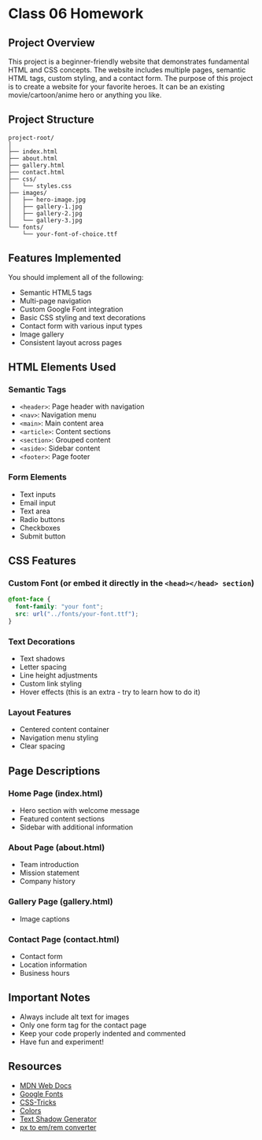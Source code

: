 # Class 06 Homework

## Project Overview

This project is a beginner-friendly website that demonstrates fundamental HTML and CSS concepts. The website includes multiple pages, semantic HTML tags, custom styling, and a contact form.
The purpose of this project is to create a website for your favorite heroes. It can be an existing movie/cartoon/anime hero or anything you like.

## Project Structure

```
project-root/
│
├── index.html
├── about.html
├── gallery.html
├── contact.html
├── css/
│   └── styles.css
├── images/
│   ├── hero-image.jpg
│   ├── gallery-1.jpg
│   ├── gallery-2.jpg
│   └── gallery-3.jpg
└── fonts/
    └── your-font-of-choice.ttf
```

## Features Implemented

You should implement all of the following:

- Semantic HTML5 tags
- Multi-page navigation
- Custom Google Font integration
- Basic CSS styling and text decorations
- Contact form with various input types
- Image gallery
- Consistent layout across pages

## HTML Elements Used

### Semantic Tags

- `<header>`: Page header with navigation
- `<nav>`: Navigation menu
- `<main>`: Main content area
- `<article>`: Content sections
- `<section>`: Grouped content
- `<aside>`: Sidebar content
- `<footer>`: Page footer

### Form Elements

- Text inputs
- Email input
- Text area
- Radio buttons
- Checkboxes
- Submit button

## CSS Features

### Custom Font (or embed it directly in the `<head></head> section`)

```css
@font-face {
  font-family: "your font";
  src: url("../fonts/your-font.ttf");
}
```

### Text Decorations

- Text shadows
- Letter spacing
- Line height adjustments
- Custom link styling
- Hover effects (this is an extra - try to learn how to do it)

### Layout Features

- Centered content container
- Navigation menu styling
- Clear spacing

## Page Descriptions

### Home Page (index.html)

- Hero section with welcome message
- Featured content sections
- Sidebar with additional information

### About Page (about.html)

- Team introduction
- Mission statement
- Company history

### Gallery Page (gallery.html)

- Image captions

### Contact Page (contact.html)

- Contact form
- Location information
- Business hours

## Important Notes

- Always include alt text for images
- Only one form tag for the contact page
- Keep your code properly indented and commented
- Have fun and experiment!

## Resources

- [MDN Web Docs](https://developer.mozilla.org/)
- [Google Fonts](https://fonts.google.com/)
- [CSS-Tricks](https://css-tricks.com/)
- [Colors](https://coolors.co/)
- [Text Shadow Generator](https://cssgenerator.org/text-shadow-css-generator.html)
- [px to em/rem converter](https://www.w3schools.com/tags/ref_pxtoemconversion.asp)
